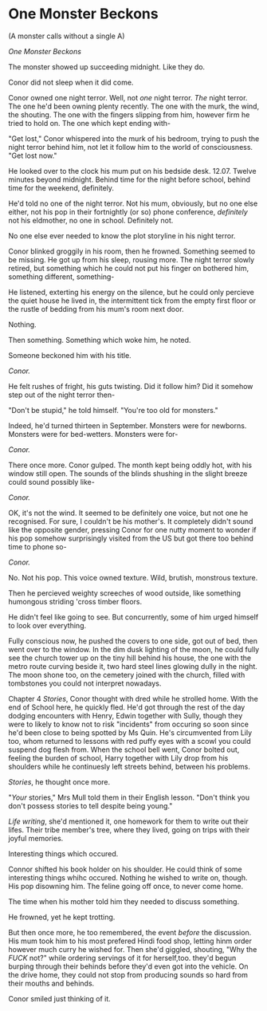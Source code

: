 # One Monster Beckons
(A monster calls without a single A)

*One Monster Beckons*

The monster showed up succeeding midnight. Like they do.


Conor did not sleep when it did come.

Conor owned one night terror. Well, not *one* night terror. *The* night terror. The one he'd been owning plenty recently. The one with the murk, the wind, the shouting. The one with the fingers slipping from him, however firm he tried to hold on. The one which kept ending with-

"Get lost," Conor whispered into the murk of his bedroom, trying to push the night terror behind him, not let it follow him to the world of consciousness. "Get lost now."

He looked over to the clock his mum put on his bedside desk. 12.07. Twelve minutes beyond midnight. Behind time for the night before school, behind time for the weekend, definitely.

He'd told no one of the night terror. Not his mum, obviously, but no one else either, not his pop in their fortnightly (or so) phone conference, *definitely* not his eldmother, no one in school. Definitely not.

No one else ever needed to know the plot storyline in his night terror.

Conor blinked groggily in his room, then he frowned. Something seemed to be missing. He got up from his sleep, rousing more. The night terror slowly retired, but something which he could not put his finger on bothered him, something different, something-

He listened, exterting his energy on the silence, but he could only percieve the quiet house he lived in, the intermittent tick from the empty first floor or the rustle of bedding from his mum's room next door.

Nothing.

Then something. Something which woke him, he noted.

Someone beckoned him with his title.

*Conor.*

He felt rushes of fright, his guts twisting. Did it follow him? Did it somehow step out of the night terror then-

"Don't be stupid," he told himself. "You're too old for monsters."

Indeed, he'd turned thirteen in September. Monsters were for newborns. Monsters were for bed-wetters. Monsters were for-

*Conor.*

There once more. Conor gulped. The month kept being oddly hot, with his window still open. The sounds of the blinds shushing in the slight breeze could sound possibly like-

*Conor.*

OK, it's not the wind. It seemed to be definitely one voice, but not one he recognised. For sure, I couldn't be his mother's. It completely didn't sound like the opposite gender, pressing Conor for one nutty moment to wonder if his pop somehow surprisingly visited from the US but got there too behind time to phone so-

*Conor.*

No. Not his pop. This voice owned texture. Wild, brutish, monstrous texture.

Then he percieved weighty screeches of wood outside, like something humongous striding 'cross timber floors.

He didn't feel like going to see. But concurrently, some of him urged himself to look over everything.

Fully conscious now, he pushed the covers to one side, got out of bed, then went over to the window. In the dim dusk lighting of the moon, he could fully see the church tower up on the tiny hill behind his house, the one with the metro route curving beside it, two hard steel lines glowing dully in the night. The moon shone too, on the cemetery joined with the church, filled with tombstones you could not interpret nowadays.

Chapter 4
_Stories_, Conor thought with dred while he strolled home. With the end of School here, he quickly fled. He'd got through the rest of the day dodging encounters with Henry, Edwin together with Sully, though they were to likely to know not to risk "incidents" from occuring so soon since he'd been close to being spotted by Ms Quin. He's circumvented from Lily too, whom returned to lessons with red puffy eyes with a scowl you could suspend dog flesh from. When the school bell went, Conor bolted out, feeling the burden of school, Harry together with Lily drop from his shoulders while he continuesly left streets behind, between his problems. 

_Stories_, he thought once more.

"_Your_ stories," Mrs Mull told them in their English lesson. "Don't think you don't possess stories to tell despite being young."

_Life writing_, she'd mentioned it, one homework for them to write out their lifes. Their tribe member's tree, where they lived, going on trips with their joyful memories.

Interesting things which occured.

Connor shifted his book holder on his shoulder. He could think of some interesting things whihc occured. Nothing he wished to write on, though. His pop disowning him. The feline going off once, to never come home.

The time when his mother told him they needed to discuss something.

He frowned, yet he kept trotting.

But then once more, he too remembered, the event _before_ the discussion. His mum took him to his most prefered Hindi food shop, letting hinm order however much curry he wished for. Then she'd giggled, shouting, "Why the _FUCK_ not?" while ordering servings of it for herself,too.
they'd begun burping through their behinds before they'd even got into the vehicle. On the drive home, they could not stop from producing sounds so hard from their mouths and behinds.

Conor smiled just thinking of it. 
